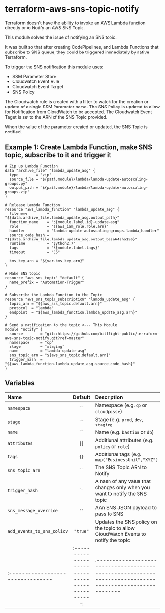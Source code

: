 # terraform-aws-sns-topic-notify

Terraform doesn't have the ability to invoke an AWS Lambda function directly or to Notify an AWS SNS Topic.

This module solves the issue of notifying an SNS topic.

It was built so that after creating CodePipelines, and Lambda Functions that subscribe to SNS queue, they could be triggered immediately by native Terraform.


To trigger the SNS notification this module uses:

- SSM Parameter Store
- Cloudwatch Event Rule
- Cloudwatch Event Target
- SNS Policy

The Cloudwatch rule is created with a filter to watch for the creation or update of a single SSM Parameter name.
The SNS Policy is updated to allow for Notification from CloudWatch to be accepted.
The Cloudwatch Event Taget is set to the ARN of the SNS Topic provided.

When the value of the parameter created or updated, the SNS Topic is notified.


## Example 1: Create Lambda Function, make SNS topic, subscribe to it and trigger it

```hcl
# Zip up Lambda Function
data "archive_file" "lambda_update_asg" {
  type        = "zip"
  source_file = "${path.module}/lambda/lambda-update-autoscaling-groups.py"
  output_path = "${path.module}/lambda/lambda-update-autoscaling-groups.zip"
}

# Release Lambda Function
resource "aws_lambda_function" "lambda_update_asg" {
  filename         = "${data.archive_file.lambda_update_asg.output_path}"
  function_name    = "${module.label.id}-update-asg"
  role             = "${aws_iam_role.role.arn}"
  handler          = "lambda-update-autoscaling-groups.lambda_handler"
  source_code_hash = "${data.archive_file.lambda_update_asg.output_base64sha256}"
  runtime          = "python2.7"
  tags             = "${module.label.tags}"
  timeout          = "15"

  kms_key_arn = "${var.kms_key_arn}"
}

# Make SNS topic
resource "aws_sns_topic" "default" {
  name_prefix = "Automation-Trigger"
}

# Subscribe the Lambda Function to the Topic
resource "aws_sns_topic_subscription" "lambda_update_asg" {
  topic_arn = "${aws_sns_topic.default.arn}"
  protocol  = "lambda"
  endpoint  = "${aws_lambda_function.lambda_update_asg.arn}"
}

# Send a notification to the topic <--- This Module
module "notify" {
  source        = "git::https://github.com/bitflight-public/terraform-aws-sns-topic-notify.git?ref=master"
  namespace     = "cp"
  stage         = "staging"
  name          = "lambda-update-asg"
  sns_topic_arn = "${aws_sns_topic.default.arn}"
  trigger_hash  = "${aws_lambda_function.lambda_update_asg.source_code_hash}"
}
```


## Variables

| Name                            |                    Default                     | Description                                                                                            | Required |
|:--------------------------------|:----------------------------------------------:|:-------------------------------------------------------------------------------------------------------|:--------:|
| `namespace`                     |                       ``                       | Namespace (e.g. `cp` or `cloudposse`)                                                                  |   Yes    |
| `stage`                         |                       ``                       | Stage (e.g. `prod`, `dev`, `staging`                                                                   |   Yes    |
| `name`                          |                       ``                       | Name  (e.g. `bastion` or `db`)                                                                         |   Yes    |
| `attributes`                    |                      `[]`                      | Additional attributes (e.g. `policy` or `role`)                                                        |    No    |
| `tags`                          |                      `{}`                      | Additional tags  (e.g. `map("BusinessUnit","XYZ")`                                                     |    No    |
| `sns_topic_arn`                 |                       ``                       | The SNS Topic ARN to Notify                                                    											  |   Yes    |
| `trigger_hash`                  |                       ``                       | A hash of any value that changes only when you want to notify the SNS topic                            |   Yes    |
| `sns_message_override`          |                      `""`                      | AAn SNS JSON payload to pass to SNS 																				                            |    No    |
| `add_events_to_sns_policy`      |                    `"true"`                    | Updates the SNS policy on the topic to allow CloudWatch Events to notify the topic                     |    No    |
|:--------------------------------|:----------------------------------------------:|:-------------------------------------------------------------------------------------------------------|:--------:|

